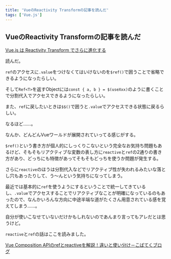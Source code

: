 ```yaml
---
title: 'VueのReactivity Transformの記事を読んだ'
tags: ['Vue.js']
---
```


## VueのReactivity Transformの記事を読んだ

[Vue\.js は Reactivity Transform でさらに進化する](https://zenn.dev/jay_es/articles/2022-02-14-vue-reactivity-transform)

読んだ。

`ref`のアクセスに`.value`をつけなくてはいけないのを`$ref()`で囲うことで省略できるようになったらしい。

そして`Ref<T>`を返すObjectには`const { a, b } = $(useXxx)`のように書くことで分割代入でアクセスできるようになったらしい。

また、`ref`に戻したいときは`$$()`で囲うと`.value`でアクセスできる状態に戻るらしい。

なるほど……。

なんか、どんどんVueワールドが展開されていってる感じがする。

`$ref()`という書き方が個人的にしっくりこないという完全なお気持ち問題もあるけど、そもそもリアクティブな変数の表し方に`reactive`と`ref`の2通りの書き方があり、どっちにも特徴があってそもそもどっちを使うか問題が発生する。

さらに`reactive`のほうは分割代入などでリアクティブ性が失われるみたいな落とし穴もあったりして、う〜んという気持ちになってしまう。

最近では基本的に`ref`を使うようにするということで統一してきているし、`.value`でアクセスすることでリアクティブなことが明確になっているのもあったので、なんかいろんな方向に中途半端な道がたくさん用意されている感を覚えてしまう……。

自分が使いこなせていないだけかもしれないのであんまり言ってもアレだとは思うけど。

`reactive`と`ref`の話はここを読みました。

[Vue Composition APIのrefとreactiveを解説！違いと使い分け－こばてくブログ](https://kobatech-blog.com/vue-composition-api-ref-reactive/)